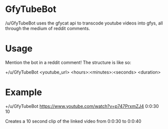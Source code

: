 # GfyTubeBot
/u/GfyTubeBot uses the gfycat api to transcode youtube videos into gfys, all through the medium of reddit comments.

# Usage
Mention the bot in a reddit comment! The structure is like so:

+/u/GfyTubeBot \<youtube_url> \<hours>:\<minutes>:\<seconds> \<duration>

# Example
+/u/GfyTubeBot https://www.youtube.com/watch?v=p747PrxmZJ4 0:0:30 10

Creates a 10 second clip of the linked video from 0:0:30 to 0:0:40

